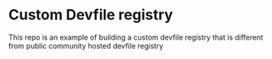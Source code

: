 # Custom Devfile registry
This repo is an example of building a custom devfile registry that is different from public community hosted devfile registry